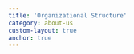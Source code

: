 ```yaml
---
title: 'Organizational Structure'
category: about-us
custom-layout: true
anchor: true
---
```


<script setup lang="ts">
  import TheOrganization from "@/views/organization/TheOrganization.vue"
</script>

<TheOrganization />

